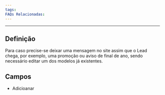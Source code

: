 ```yaml
---
tags:
FAQs Relacionadas:
---
```

---
## Definição

Para caso precise-se deixar uma mensagem no site assim que o Lead chega, por exemplo, uma promoção ou aviso de final de ano, sendo necessário editar um dos modelos já existentes.

## Campos

- Adicioanar 